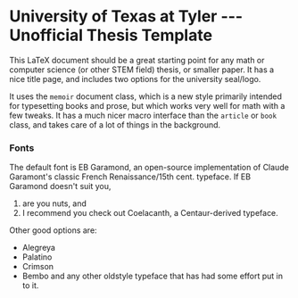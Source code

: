 # University of Texas at Tyler --- Unofficial Thesis Template

This LaTeX document should be a great starting point for any
math or computer science (or other STEM field) thesis, or smaller
paper. It has a nice title page, and includes two options for
the university seal/logo.

It uses the `memoir` document class, which is a new style
primarily intended for typesetting books and prose, but which
works very well for math with a few tweaks. It has a much nicer
macro interface than the `article` or `book` class, and takes
care of a lot of things in the background.

### Fonts

The default font is EB Garamond, an open-source implementation
of Claude Garamont's classic French Renaissance/15th cent. typeface.
If EB Garamond doesn't suit you,
1. are you nuts, and
2. I recommend you check out Coelacanth, a Centaur-derived typeface.

Other good options are:
- Alegreya
- Palatino
- Crimson
- Bembo
and any other oldstyle typeface that has had some effort put in to it.
